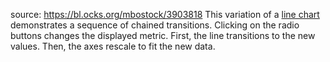 source: https://bl.ocks.org/mbostock/3903818
This variation of a [line chart](../3883245) demonstrates a sequence of chained transitions. Clicking on the radio buttons changes the displayed metric. First, the line transitions to the new values. Then, the axes rescale to fit the new data.